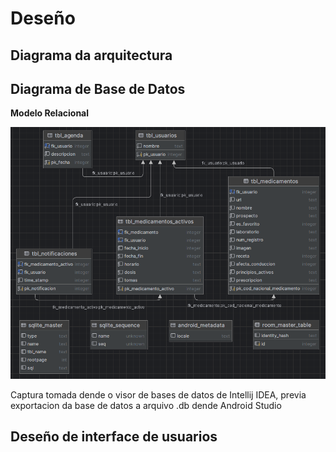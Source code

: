 # Deseño

## Diagrama da arquitectura

## Diagrama de Base de Datos

**Modelo Relacional**

![Modelo relacional](doc/img/modelo_relacional.png)

Captura tomada dende o visor de bases de datos de Intellij IDEA, previa exportacion da base de datos a arquivo .db dende Android Studio

## Deseño de interface de usuarios
